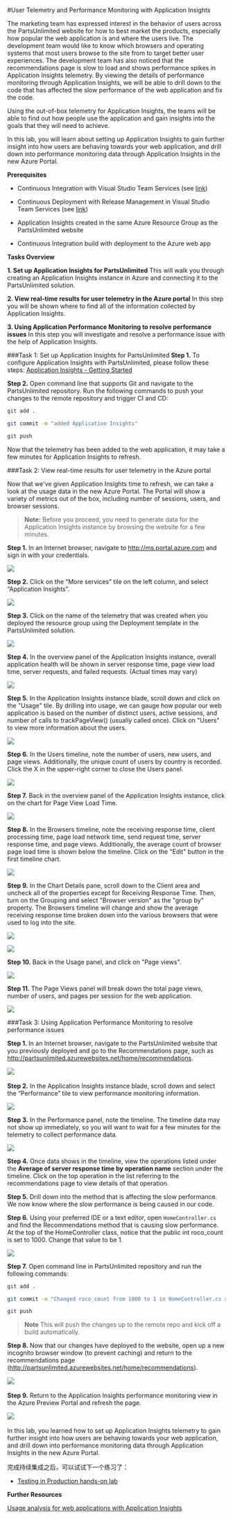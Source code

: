 #User Telemetry and Performance Monitoring with Application Insights

The marketing team has expressed interest in the behavior of users across the PartsUnlimited website for how to best market the products, especially how popular the web application is and where the users live. The development team would like to know which browsers and operating systems that most users browse to the site from to target better user experiences. The development team has also noticed that the recommendations page is slow to load and shows performance spikes in Application Insights telemetry. By viewing the details of performance monitoring through Application Insights, we will be able to drill down to the code that has affected the slow performance of the web application and fix the code.

Using the out-of-box telemetry for Application Insights, the teams will be able to find out how people use the application and gain insights into the goals that they will need to achieve.

In this lab, you will learn about setting up Application Insights to gain further insight into how users are behaving towards your web application, and drill down into performance monitoring data through Application Insights in the new Azure Portal.

**Prerequisites**

- Continuous Integration with Visual Studio Team Services (see [link](https://github.com/Microsoft/PartsUnlimited/blob/master/docs/HOL-Continuous_Integration/README.md))

- Continuous Deployment with Release Management in Visual Studio Team Services (see [link](https://github.com/Microsoft/PartsUnlimited/blob/master/docs/HOL-Continuous_Deployment/README.md))

- Application Insights created in the same Azure Resource Group as the PartsUnlimited website

- Continuous Integration build with deployment to the Azure web app

**Tasks Overview**

**1. Set up Application Insights for PartsUnlimited** This will walk you through creating an Application Insights instance in Azure and connecting it to the PartsUnlimited solution.

**2. View real-time results for user telemetry in the Azure portal** In this step you will be shown where to find all of the information collected by Application Insights.

**3. Using Application Performance Monitoring to resolve performance issues** In this step you will investigate and resolve a performance issue with the help of Application Insights.



###Task 1: Set up Application Insights for PartsUnlimited
**Step 1.** To configure Application Insights with PartsUnlimited, please follow these steps: [Application Insights - Getting Started](https://github.com/Microsoft/ApplicationInsights-aspnetcore/wiki/Getting-Started)  


**Step 2.** Open command line that supports Git and navigate to the PartsUnlimited repository. Run the following commands to push your changes to the remote repository and trigger CI and CD:
```Bash
git add .

git commit -m "added Application Insights"

git push
```

Now that the telemetry has been added to the web application, it may take a few minutes for Application Insights to refresh.



###Task 2: View real-time results for user telemetry in the Azure portal

Now that we've given Application Insights time to refresh, we can take a look at the usage data in the new Azure Portal. The Portal will show a variety of metrics out of the box, including number of sessions, users, and browser sessions.

> **Note:** Before you proceed, you need to generate data for the Application Insights instance by browsing the website for a few minutes.

**Step 1.** In an Internet browser, navigate to <http://ms.portal.azure.com> and
sign in with your credentials.

![](<media/prereq-step1.png>)

**Step 2.** Click on the “More services” tile on the left column, and select “Application Insights”.

 ![](<media/prereq-step1.1.png>)

**Step 3.** Click on the name of the telemetry that was created when you deployed the resource group using the Deployment template in the PartsUnlimited solution.

![](<media/prereq-step2.png>)

**Step 4.** In the overview panel of the Application Insights instance, overall application health will be shown in server response time, page view load time, server requests, and failed requests. (Actual times may vary)

![](<media/task2step3.png>)

**Step 5.** In the Application Insights instance blade, scroll down and click on the "Usage" tile. By drilling into usage, we can gauge how popular our web application is based on the number of distinct users, active sessions, and number of calls to trackPageView() (usually called once). Click on "Users" to view more information about the users.

![](<media/task2step4.png>)

**Step 6.** In the Users timeline, note the number of users, new users, and page views. Additionally, the unique count of users by country is recorded. Click the X in the upper-right corner to close the Users panel.  

![](<media/task2step6.png>)

**Step 7.** Back in the overview panel of the Application Insights instance, click on the chart for Page View Load Time.

![](<media/task2step7.png>)

**Step 8.** In the Browsers timeline, note the receiving response time, client processing time, page load network time, send request time, server response time, and page views. Additionally, the average count of browser page load time is shown below the timeline. Click on the "Edit" button in the first timeline chart.

![](<media/task2step8.png>)

**Step 9.** In the Chart Details pane, scroll down to the Client area and uncheck all of the properties except for Receiving Response Time. Then, turn on the Grouping and select "Browser version" as the "group by" property. The Browsers timeline will change and show the average receiving response time broken down into the various browsers that were used to log into the site.

![](<media/task2step9.png>)

![](<media/task2step9b.png>)

**Step 10.** Back in the Usage panel, and click on "Page views".

![](<media/task2step10.png>)

**Step 11.** The Page Views panel will break down the total page views, number of users, and pages per session for the web application.

![](<media/task2step11.png>)

###Task 3: Using Application Performance Monitoring to resolve performance issues

**Step 1.** In an Internet browser, navigate to the PartsUnlimited website that you previously deployed and go to the Recommendations page, such as http://partsunlimited.azurewebsites.net/home/recommendations.

![](<media/task3-step6.png>) 

**Step 2.** In the Application Insights instance blade, scroll down and select the “Performance” tile to view performance monitoring
information.

![](<media/task3-step1.png>)

**Step 3.** In the Performance panel, note the timeline. The timeline data may not show up immediately, so you will want to wait for a few minutes for the telemetry to collect performance data.

![](<media/task3-step2.png>)

**Step 4.** Once data shows in the timeline, view the operations listed under the **Average
of server response time by operation name** section under the timeline. Click on the top operation in the list referring to the recommendations page to view details of that operation.

**Step 5.** Drill down into the method that is affecting the slow performance. We now know where the slow performance is being caused in our code.

**Step 6.** Using your preferred IDE or a text editor, open `HomeController.cs` and find the Recommendations method that is causing slow performance. At the top of the HomeController class, notice that the public int roco_count is set to 1000. Change that value to be 1.

![](<media/task3-step3.png>)

**Step 7.**  Open command line in PartsUnlimited repository and run the following commands:
```Bash
git add .

git commit -m "Changed roco_count from 1000 to 1 in HomeController.cs after being aware of slow perf in AI"

git push
```
>**Note** This will push the changes up to the remote repo and kick off a build automatically.

**Step 8.** Now that our changes have deployed to the website, open up a new incognito browser window (to prevent caching) and return to the recommendations page (http://partsunlimited.azurewebsites.net/home/recommendations).

![](<media/task3-step6.png>) 

**Step 9.** Return to the Application Insights performance monitoring view in the Azure Preview Portal and refresh the page.

![](<media/task3-step7.png>) 

In this lab, you learned how to set up Application Insights telemetry to gain further insight into how users are behaving towards your web application, and drill down into performance monitoring data through Application Insights in the new Azure Portal.


完成持续集成之后，可以试试下一个练习了：

- [Testing in Production hands-on lab](https://github.com/Microsoft/PartsUnlimited/tree/master/docs/HOL_HDD_Testing_in_Production)

**Further Resources**

[Usage analysis for web applications with Application Insights](https://azure.microsoft.com/en-us/documentation/articles/app-insights-web-track-usage/)
